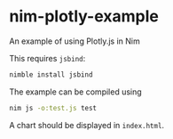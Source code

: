 # nim-plotly-example

An example of using Plotly.js in Nim

This requires `jsbind`:

```sh
nimble install jsbind
```

The example can be compiled using

```sh
nim js -o:test.js test
```

A chart should be displayed in `index.html`.
